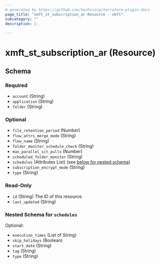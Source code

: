 ```yaml
---
# generated by https://github.com/hashicorp/terraform-plugin-docs
page_title: "xmft_st_subscription_ar Resource - xmft"
subcategory: ""
description: |-
  
---
```


# xmft_st_subscription_ar (Resource)





<!-- schema generated by tfplugindocs -->
## Schema

### Required

- `account` (String)
- `application` (String)
- `folder` (String)

### Optional

- `file_retention_period` (Number)
- `flow_attrs_merge_mode` (String)
- `flow_name` (String)
- `folder_monitor_schedule_check` (String)
- `max_parallel_sit_pulls` (Number)
- `scheduled_folder_monitor` (String)
- `schedules` (Attributes List) (see [below for nested schema](#nestedatt--schedules))
- `subscription_encrypt_mode` (String)
- `type` (String)

### Read-Only

- `id` (String) The ID of this resource.
- `last_updated` (String)

<a id="nestedatt--schedules"></a>
### Nested Schema for `schedules`

Optional:

- `execution_times` (List of String)
- `skip_holidays` (Boolean)
- `start_date` (String)
- `tag` (String)
- `type` (String)
